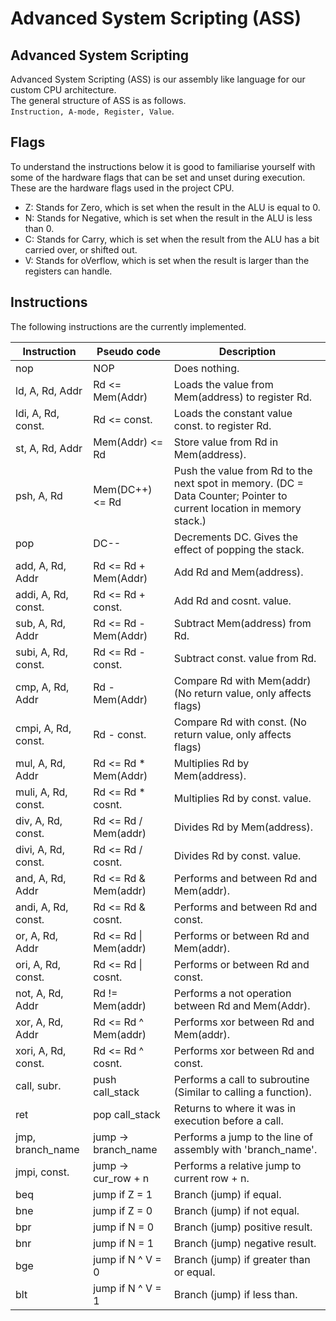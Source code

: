 # Advanced System Scripting (ASS)

## Advanced System Scripting
Advanced System Scripting (ASS) is our assembly like language for our custom CPU architecture.  
The general structure of ASS is as follows.  
`Instruction, A-mode, Register, Value`.

## Flags
To understand the instructions below it is good to familiarise yourself with some of the hardware flags
that can be set and unset during execution. These are the hardware flags used in the project CPU.
 - Z: Stands for Zero, which is set when the result in the ALU is equal to 0.
 - N: Stands for Negative, which is set when the result in the ALU is less than 0.
 - C: Stands for Carry, which is set when the result from the ALU has a bit carried over, or shifted out.
 - V: Stands for oVerflow, which is set when the result is larger than the registers can handle.

## Instructions

The following instructions are the currently implemented.

| Instruction         | Pseudo code           | Description                                                     |
| ------------------- | --------------------- | --------------------------------------------------------------- |
| nop                 | NOP                   | Does nothing.                                                   |
| ld, A, Rd, Addr     | Rd <= Mem(Addr)       | Loads the value from Mem(address) to register Rd.               |
| ldi, A, Rd, const.  | Rd <= const.          | Loads the constant value const. to register Rd.                 |
| st, A, Rd, Addr     | Mem(Addr) <= Rd       | Store value from Rd in Mem(address).                            |
| psh, A, Rd          | Mem(DC++) <= Rd       | Push the value from Rd to the next spot in memory. (DC = Data Counter; Pointer to current location in memory stack.) |
| pop                 | DC--                  | Decrements DC. Gives the effect of popping the stack.           |
| add, A, Rd, Addr    | Rd <= Rd + Mem(Addr)  | Add Rd and Mem(address).                                        |
| addi, A, Rd, const. | Rd <= Rd + const.     | Add Rd and cosnt. value.                                        |
| sub, A, Rd, Addr    | Rd <= Rd - Mem(Addr)  | Subtract Mem(address) from Rd.                                  |
| subi, A, Rd, const. | Rd <= Rd - const.     | Subtract const. value from Rd.                                  |
| cmp, A, Rd, Addr    | Rd - Mem(Addr)        | Compare Rd with Mem(addr) (No return value, only affects flags) |
| cmpi, A, Rd, const. | Rd - const.           | Compare Rd with const. (No return value, only affects flags)    |
| mul, A, Rd, Addr    | Rd <= Rd * Mem(Addr)  | Multiplies Rd by Mem(address).                                  |
| muli, A, Rd, const. | Rd <= Rd * cosnt.     | Multiplies Rd by const. value.                                  |
| div, A, Rd, const.  | Rd <= Rd / Mem(addr)  | Divides Rd by Mem(address).                                     |
| divi, A, Rd, const. | Rd <= Rd / cosnt.     | Divides Rd by const. value.                                     |
| and, A, Rd, Addr    | Rd <= Rd & Mem(addr)  | Performs and between Rd and Mem(addr).                          |
| andi, A, Rd, const. | Rd <= Rd & cosnt.     | Performs and between Rd and const.                              |
| or, A, Rd, Addr     | Rd <= Rd \| Mem(addr) | Performs or between Rd and Mem(addr).                           |
| ori, A, Rd, const.  | Rd <= Rd \| cosnt.    | Performs or between Rd and const.                               |
| not, A, Rd, Addr    | Rd != Mem(addr)       | Performs a not operation between Rd and Mem(Addr).              |
| xor, A, Rd, Addr    | Rd <= Rd ^ Mem(addr)  | Performs xor between Rd and Mem(addr).                          |
| xori, A, Rd, const. | Rd <= Rd ^ cosnt.     | Performs xor between Rd and const.                              |
| call, subr.         | push call_stack       | Performs a call to subroutine (Similar to calling a function).  |
| ret                 | pop call_stack        | Returns to where it was in execution before a call.             |
| jmp, branch_name    | jump -> branch_name   | Performs a jump to the line of assembly with 'branch_name'.     |
| jmpi, const.        | jump -> cur_row + n   | Performs a relative jump to current row + n.                    |
| beq                 | jump if Z = 1         | Branch (jump) if equal.                                         |
| bne                 | jump if Z = 0         | Branch (jump) if not equal.                                     |
| bpr                 | jump if N = 0         | Branch (jump) positive result.                                  |
| bnr                 | jump if N = 1         | Branch (jump) negative result.                                  |
| bge                 | jump if N ^ V = 0     | Branch (jump) if greater than or equal.                         |
| blt                 | jump if N ^ V = 1     | Branch (jump) if less than.                                     |
